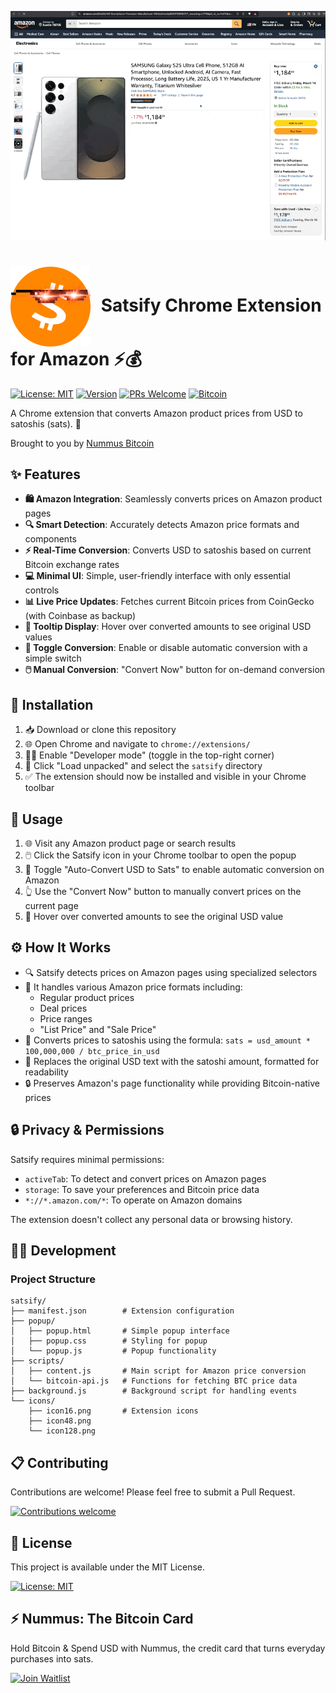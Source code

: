![Satsify Demo](demo/satsify-demo.gif)

# <img src="icons/satsify.png" alt="Satsify Logo" width="128" height="128" style="vertical-align: middle; margin-right: 10px"> Satsify Chrome Extension for Amazon ⚡💰


[![License: MIT](https://img.shields.io/badge/License-MIT-yellow.svg)](https://opensource.org/licenses/MIT)
[![Version](https://img.shields.io/badge/version-1.0.0-blue.svg)](https://github.com/yourusername/satsify/releases)
[![PRs Welcome](https://img.shields.io/badge/PRs-welcome-brightgreen.svg)](https://github.com/yourusername/satsify/pulls)
[![Bitcoin](https://img.shields.io/badge/Bitcoin-Friendly-orange)](https://bitcoin.org)

A Chrome extension that converts Amazon product prices from USD to satoshis (sats). 🔄

Brought to you by [Nummus Bitcoin](https://www.numm.us/)

## ✨ Features

- **🛍️ Amazon Integration**: Seamlessly converts prices on Amazon product pages
- **🔍 Smart Detection**: Accurately detects Amazon price formats and components
- **⚡ Real-Time Conversion**: Converts USD to satoshis based on current Bitcoin exchange rates
- **💻 Minimal UI**: Simple, user-friendly interface with only essential controls
- **📊 Live Price Updates**: Fetches current Bitcoin prices from CoinGecko (with Coinbase as backup)
- **💭 Tooltip Display**: Hover over converted amounts to see original USD values
- **🔄 Toggle Conversion**: Enable or disable automatic conversion with a simple switch
- **🖱️ Manual Conversion**: "Convert Now" button for on-demand conversion

## 🚀 Installation

1. 📥 Download or clone this repository
2. 🌐 Open Chrome and navigate to `chrome://extensions/`
3. 👨‍💻 Enable "Developer mode" (toggle in the top-right corner)
4. 📁 Click "Load unpacked" and select the `satsify` directory
5. ✅ The extension should now be installed and visible in your Chrome toolbar

## 📖 Usage

1. 🌐 Visit any Amazon product page or search results
2. 🖱️ Click the Satsify icon in your Chrome toolbar to open the popup
3. 🔄 Toggle "Auto-Convert USD to Sats" to enable automatic conversion on Amazon
4. 👆 Use the "Convert Now" button to manually convert prices on the current page
5. 👀 Hover over converted amounts to see the original USD value

## ⚙️ How It Works

- 🔍 Satsify detects prices on Amazon pages using specialized selectors
- 🎯 It handles various Amazon price formats including:
  - Regular product prices
  - Deal prices
  - Price ranges
  - "List Price" and "Sale Price"
- 🧮 Converts prices to satoshis using the formula: `sats = usd_amount * 100,000,000 / btc_price_in_usd`
- 🔄 Replaces the original USD text with the satoshi amount, formatted for readability
- 🔒 Preserves Amazon's page functionality while providing Bitcoin-native prices

## 🔒 Privacy & Permissions

Satsify requires minimal permissions:
- `activeTab`: To detect and convert prices on Amazon pages
- `storage`: To save your preferences and Bitcoin price data
- `*://*.amazon.com/*`: To operate on Amazon domains

The extension doesn't collect any personal data or browsing history.

## 👨‍💻 Development

### Project Structure
```
satsify/
├── manifest.json        # Extension configuration
├── popup/
│   ├── popup.html       # Simple popup interface
│   ├── popup.css        # Styling for popup
│   └── popup.js         # Popup functionality
├── scripts/
│   ├── content.js       # Main script for Amazon price conversion
│   └── bitcoin-api.js   # Functions for fetching BTC price data
├── background.js        # Background script for handling events
└── icons/
    ├── icon16.png       # Extension icons
    ├── icon48.png
    └── icon128.png
```

## 📋 Contributing

Contributions are welcome! Please feel free to submit a Pull Request.

[![Contributions welcome](https://img.shields.io/badge/contributions-welcome-brightgreen.svg?style=flat)](https://github.com/yourusername/satsify/issues)

## 📜 License

This project is available under the MIT License.

[![License: MIT](https://img.shields.io/badge/License-MIT-yellow.svg)](https://opensource.org/licenses/MIT)

## ⚡ Nummus: The Bitcoin Card

Hold Bitcoin & Spend USD with Nummus, the credit card that turns everyday purchases into sats.

[![Join Waitlist](https://img.shields.io/badge/Join_Waitlist-f7931a?style=for-the-badge&logo=bitcoin&logoColor=white)](https://nummus.us)